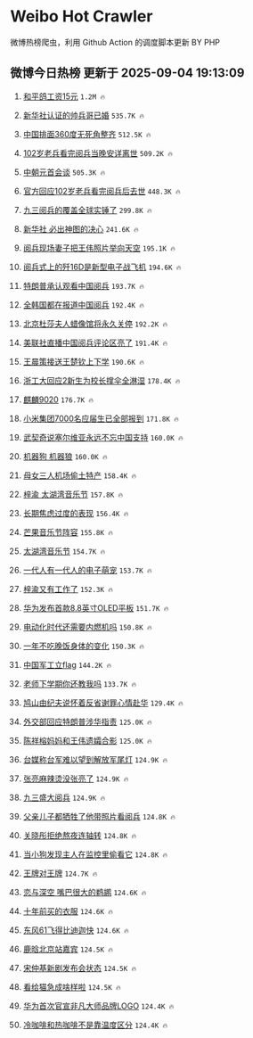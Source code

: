 # Weibo Hot Crawler 



微博热榜爬虫，利用 Github Action 的调度脚本更新 BY PHP 


## 微博今日热榜 更新于 2025-09-04 19:13:09 
1. [和平鸽工资15元](https://s.weibo.com/weibo?q=%23%E5%92%8C%E5%B9%B3%E9%B8%BD%E5%B7%A5%E8%B5%8415%E5%85%83%23&t=31&band_rank=1&Refer=top) `1.2M 🔥` 

1. [新华社认证的帅兵哥已婚](https://s.weibo.com/weibo?q=%23%E6%96%B0%E5%8D%8E%E7%A4%BE%E8%AE%A4%E8%AF%81%E7%9A%84%E5%B8%85%E5%85%B5%E5%93%A5%E5%B7%B2%E5%A9%9A%23&t=31&band_rank=2&Refer=top) `535.7K 🔥` 

1. [中国排面360度无死角整齐](https://s.weibo.com/weibo?q=%23%E4%B8%AD%E5%9B%BD%E6%8E%92%E9%9D%A2360%E5%BA%A6%E6%97%A0%E6%AD%BB%E8%A7%92%E6%95%B4%E9%BD%90%23&t=31&band_rank=3&Refer=top) `512.5K 🔥` 

1. [102岁老兵看完阅兵当晚安详离世](https://s.weibo.com/weibo?q=%23102%E5%B2%81%E8%80%81%E5%85%B5%E7%9C%8B%E5%AE%8C%E9%98%85%E5%85%B5%E5%BD%93%E6%99%9A%E5%AE%89%E8%AF%A6%E7%A6%BB%E4%B8%96%23&t=31&band_rank=4&Refer=top) `509.2K 🔥` 

1. [中朝元首会谈](https://s.weibo.com/weibo?q=%23%E4%B8%AD%E6%9C%9D%E5%85%83%E9%A6%96%E4%BC%9A%E8%B0%88%23&t=31&band_rank=5&Refer=top) `505.3K 🔥` 

1. [官方回应102岁老兵看完阅兵后去世](https://s.weibo.com/weibo?q=%23%E5%AE%98%E6%96%B9%E5%9B%9E%E5%BA%94102%E5%B2%81%E8%80%81%E5%85%B5%E7%9C%8B%E5%AE%8C%E9%98%85%E5%85%B5%E5%90%8E%E5%8E%BB%E4%B8%96%23&t=31&band_rank=6&Refer=top) `448.3K 🔥` 

1. [九三阅兵的覆盖全球实锤了](https://s.weibo.com/weibo?q=%23%E4%B9%9D%E4%B8%89%E9%98%85%E5%85%B5%E7%9A%84%E8%A6%86%E7%9B%96%E5%85%A8%E7%90%83%E5%AE%9E%E9%94%A4%E4%BA%86%23&t=31&band_rank=7&Refer=top) `299.8K 🔥` 

1. [新华社 必出神图的决心](https://s.weibo.com/weibo?q=%E6%96%B0%E5%8D%8E%E7%A4%BE%20%E5%BF%85%E5%87%BA%E7%A5%9E%E5%9B%BE%E7%9A%84%E5%86%B3%E5%BF%83&t=31&band_rank=8&Refer=top) `241.6K 🔥` 

1. [阅兵现场妻子把王伟照片举向天空](https://s.weibo.com/weibo?q=%23%E9%98%85%E5%85%B5%E7%8E%B0%E5%9C%BA%E5%A6%BB%E5%AD%90%E6%8A%8A%E7%8E%8B%E4%BC%9F%E7%85%A7%E7%89%87%E4%B8%BE%E5%90%91%E5%A4%A9%E7%A9%BA%23&t=31&band_rank=9&Refer=top) `195.1K 🔥` 

1. [阅兵式上的歼16D是新型电子战飞机](https://s.weibo.com/weibo?q=%23%E9%98%85%E5%85%B5%E5%BC%8F%E4%B8%8A%E7%9A%84%E6%AD%BC16D%E6%98%AF%E6%96%B0%E5%9E%8B%E7%94%B5%E5%AD%90%E6%88%98%E9%A3%9E%E6%9C%BA%23&t=31&band_rank=10&Refer=top) `194.6K 🔥` 

1. [特朗普承认观看中国阅兵](https://s.weibo.com/weibo?q=%23%E7%89%B9%E6%9C%97%E6%99%AE%E6%89%BF%E8%AE%A4%E8%A7%82%E7%9C%8B%E4%B8%AD%E5%9B%BD%E9%98%85%E5%85%B5%23&t=31&band_rank=11&Refer=top) `193.7K 🔥` 

1. [全韩国都在报道中国阅兵](https://s.weibo.com/weibo?q=%23%E5%85%A8%E9%9F%A9%E5%9B%BD%E9%83%BD%E5%9C%A8%E6%8A%A5%E9%81%93%E4%B8%AD%E5%9B%BD%E9%98%85%E5%85%B5%23&t=31&band_rank=12&Refer=top) `192.4K 🔥` 

1. [北京杜莎夫人蜡像馆将永久关停](https://s.weibo.com/weibo?q=%23%E5%8C%97%E4%BA%AC%E6%9D%9C%E8%8E%8E%E5%A4%AB%E4%BA%BA%E8%9C%A1%E5%83%8F%E9%A6%86%E5%B0%86%E6%B0%B8%E4%B9%85%E5%85%B3%E5%81%9C%23&t=31&band_rank=13&Refer=top) `192.2K 🔥` 

1. [美联社直播中国阅兵评论区亮了](https://s.weibo.com/weibo?q=%23%E7%BE%8E%E8%81%94%E7%A4%BE%E7%9B%B4%E6%92%AD%E4%B8%AD%E5%9B%BD%E9%98%85%E5%85%B5%E8%AF%84%E8%AE%BA%E5%8C%BA%E4%BA%AE%E4%BA%86%23&t=31&band_rank=14&Refer=top) `191.4K 🔥` 

1. [王晨策接送王楚钦上下学](https://s.weibo.com/weibo?q=%E7%8E%8B%E6%99%A8%E7%AD%96%E6%8E%A5%E9%80%81%E7%8E%8B%E6%A5%9A%E9%92%A6%E4%B8%8A%E4%B8%8B%E5%AD%A6&t=31&band_rank=15&Refer=top) `190.6K 🔥` 

1. [浙工大回应2新生为校长撑伞全淋湿](https://s.weibo.com/weibo?q=%23%E6%B5%99%E5%B7%A5%E5%A4%A7%E5%9B%9E%E5%BA%942%E6%96%B0%E7%94%9F%E4%B8%BA%E6%A0%A1%E9%95%BF%E6%92%91%E4%BC%9E%E5%85%A8%E6%B7%8B%E6%B9%BF%23&t=31&band_rank=16&Refer=top) `178.4K 🔥` 

1. [麒麟9020](https://s.weibo.com/weibo?q=%E9%BA%92%E9%BA%9F9020&t=31&band_rank=17&Refer=top) `176.7K 🔥` 

1. [小米集团7000名应届生已全部报到](https://s.weibo.com/weibo?q=%23%E5%B0%8F%E7%B1%B3%E9%9B%86%E5%9B%A27000%E5%90%8D%E5%BA%94%E5%B1%8A%E7%94%9F%E5%B7%B2%E5%85%A8%E9%83%A8%E6%8A%A5%E5%88%B0%23&t=31&band_rank=18&Refer=top) `171.8K 🔥` 

1. [武契奇说塞尔维亚永远不忘中国支持](https://s.weibo.com/weibo?q=%23%E6%AD%A6%E5%A5%91%E5%A5%87%E8%AF%B4%E5%A1%9E%E5%B0%94%E7%BB%B4%E4%BA%9A%E6%B0%B8%E8%BF%9C%E4%B8%8D%E5%BF%98%E4%B8%AD%E5%9B%BD%E6%94%AF%E6%8C%81%23&t=31&band_rank=19&Refer=top) `160.0K 🔥` 

1. [机器狗 机器狼](https://s.weibo.com/weibo?q=%E6%9C%BA%E5%99%A8%E7%8B%97%20%E6%9C%BA%E5%99%A8%E7%8B%BC&t=31&band_rank=20&Refer=top) `160.0K 🔥` 

1. [母女三人机场偷土特产](https://s.weibo.com/weibo?q=%E6%AF%8D%E5%A5%B3%E4%B8%89%E4%BA%BA%E6%9C%BA%E5%9C%BA%E5%81%B7%E5%9C%9F%E7%89%B9%E4%BA%A7&t=31&band_rank=21&Refer=top) `158.4K 🔥` 

1. [梓渝 太湖湾音乐节](https://s.weibo.com/weibo?q=%E6%A2%93%E6%B8%9D%20%E5%A4%AA%E6%B9%96%E6%B9%BE%E9%9F%B3%E4%B9%90%E8%8A%82&t=31&band_rank=22&Refer=top) `157.8K 🔥` 

1. [长期焦虑过度的表现](https://s.weibo.com/weibo?q=%E9%95%BF%E6%9C%9F%E7%84%A6%E8%99%91%E8%BF%87%E5%BA%A6%E7%9A%84%E8%A1%A8%E7%8E%B0&t=31&band_rank=23&Refer=top) `156.4K 🔥` 

1. [芒果音乐节阵容](https://s.weibo.com/weibo?q=%23%E8%8A%92%E6%9E%9C%E9%9F%B3%E4%B9%90%E8%8A%82%E9%98%B5%E5%AE%B9%23&t=31&band_rank=24&Refer=top) `155.8K 🔥` 

1. [太湖湾音乐节](https://s.weibo.com/weibo?q=%23%E5%A4%AA%E6%B9%96%E6%B9%BE%E9%9F%B3%E4%B9%90%E8%8A%82%23&t=31&band_rank=25&Refer=top) `154.7K 🔥` 

1. [一代人有一代人的电子萌宠](https://s.weibo.com/weibo?q=%23%E4%B8%80%E4%BB%A3%E4%BA%BA%E6%9C%89%E4%B8%80%E4%BB%A3%E4%BA%BA%E7%9A%84%E7%94%B5%E5%AD%90%E8%90%8C%E5%AE%A0%23&t=31&band_rank=26&Refer=top) `153.7K 🔥` 

1. [梓渝又有工作了](https://s.weibo.com/weibo?q=%23%E6%A2%93%E6%B8%9D%E5%8F%88%E6%9C%89%E5%B7%A5%E4%BD%9C%E4%BA%86%23&t=31&band_rank=27&Refer=top) `152.3K 🔥` 

1. [华为发布首款8.8英寸OLED平板](https://s.weibo.com/weibo?q=%23%E5%8D%8E%E4%B8%BA%E5%8F%91%E5%B8%83%E9%A6%96%E6%AC%BE8.8%E8%8B%B1%E5%AF%B8OLED%E5%B9%B3%E6%9D%BF%23&t=31&band_rank=28&Refer=top) `151.7K 🔥` 

1. [电动化时代还需要内燃机吗](https://s.weibo.com/weibo?q=%23%E7%94%B5%E5%8A%A8%E5%8C%96%E6%97%B6%E4%BB%A3%E8%BF%98%E9%9C%80%E8%A6%81%E5%86%85%E7%87%83%E6%9C%BA%E5%90%97%23&t=31&band_rank=29&Refer=top) `150.8K 🔥` 

1. [一年不吃晚饭身体的变化](https://s.weibo.com/weibo?q=%E4%B8%80%E5%B9%B4%E4%B8%8D%E5%90%83%E6%99%9A%E9%A5%AD%E8%BA%AB%E4%BD%93%E7%9A%84%E5%8F%98%E5%8C%96&t=31&band_rank=30&Refer=top) `150.3K 🔥` 

1. [中国军工立flag](https://s.weibo.com/weibo?q=%E4%B8%AD%E5%9B%BD%E5%86%9B%E5%B7%A5%E7%AB%8Bflag&t=31&band_rank=31&Refer=top) `144.2K 🔥` 

1. [老师下学期你还教我吗](https://s.weibo.com/weibo?q=%E8%80%81%E5%B8%88%E4%B8%8B%E5%AD%A6%E6%9C%9F%E4%BD%A0%E8%BF%98%E6%95%99%E6%88%91%E5%90%97&t=31&band_rank=32&Refer=top) `133.7K 🔥` 

1. [鸠山由纪夫说怀着反省谢罪心情赴华](https://s.weibo.com/weibo?q=%23%E9%B8%A0%E5%B1%B1%E7%94%B1%E7%BA%AA%E5%A4%AB%E8%AF%B4%E6%80%80%E7%9D%80%E5%8F%8D%E7%9C%81%E8%B0%A2%E7%BD%AA%E5%BF%83%E6%83%85%E8%B5%B4%E5%8D%8E%23&t=31&band_rank=33&Refer=top) `129.4K 🔥` 

1. [外交部回应特朗普涉华指责](https://s.weibo.com/weibo?q=%23%E5%A4%96%E4%BA%A4%E9%83%A8%E5%9B%9E%E5%BA%94%E7%89%B9%E6%9C%97%E6%99%AE%E6%B6%89%E5%8D%8E%E6%8C%87%E8%B4%A3%23&t=31&band_rank=34&Refer=top) `125.0K 🔥` 

1. [陈祥榕妈妈和王伟遗孀合影](https://s.weibo.com/weibo?q=%23%E9%99%88%E7%A5%A5%E6%A6%95%E5%A6%88%E5%A6%88%E5%92%8C%E7%8E%8B%E4%BC%9F%E9%81%97%E5%AD%80%E5%90%88%E5%BD%B1%23&t=31&band_rank=35&Refer=top) `125.0K 🔥` 

1. [台媒称台军难以望到解放军尾灯](https://s.weibo.com/weibo?q=%23%E5%8F%B0%E5%AA%92%E7%A7%B0%E5%8F%B0%E5%86%9B%E9%9A%BE%E4%BB%A5%E6%9C%9B%E5%88%B0%E8%A7%A3%E6%94%BE%E5%86%9B%E5%B0%BE%E7%81%AF%23&t=31&band_rank=36&Refer=top) `124.9K 🔥` 

1. [张亮麻辣烫没张亮了](https://s.weibo.com/weibo?q=%23%E5%BC%A0%E4%BA%AE%E9%BA%BB%E8%BE%A3%E7%83%AB%E6%B2%A1%E5%BC%A0%E4%BA%AE%E4%BA%86%23&t=31&band_rank=37&Refer=top) `124.9K 🔥` 

1. [九三盛大阅兵](https://s.weibo.com/weibo?q=%23%E4%B9%9D%E4%B8%89%E7%9B%9B%E5%A4%A7%E9%98%85%E5%85%B5%23&t=31&band_rank=38&Refer=top) `124.9K 🔥` 

1. [父亲儿子都牺牲了他带照片看阅兵](https://s.weibo.com/weibo?q=%23%E7%88%B6%E4%BA%B2%E5%84%BF%E5%AD%90%E9%83%BD%E7%89%BA%E7%89%B2%E4%BA%86%E4%BB%96%E5%B8%A6%E7%85%A7%E7%89%87%E7%9C%8B%E9%98%85%E5%85%B5%23&t=31&band_rank=39&Refer=top) `124.8K 🔥` 

1. [关晓彤拒绝熬夜连轴转](https://s.weibo.com/weibo?q=%23%E5%85%B3%E6%99%93%E5%BD%A4%E6%8B%92%E7%BB%9D%E7%86%AC%E5%A4%9C%E8%BF%9E%E8%BD%B4%E8%BD%AC%23&t=31&band_rank=40&Refer=top) `124.8K 🔥` 

1. [当小狗发现主人在监控里偷看它](https://s.weibo.com/weibo?q=%E5%BD%93%E5%B0%8F%E7%8B%97%E5%8F%91%E7%8E%B0%E4%B8%BB%E4%BA%BA%E5%9C%A8%E7%9B%91%E6%8E%A7%E9%87%8C%E5%81%B7%E7%9C%8B%E5%AE%83&t=31&band_rank=41&Refer=top) `124.8K 🔥` 

1. [王牌对王牌](https://s.weibo.com/weibo?q=%E7%8E%8B%E7%89%8C%E5%AF%B9%E7%8E%8B%E7%89%8C&t=31&band_rank=42&Refer=top) `124.7K 🔥` 

1. [恋与深空 嘴巴很大的鹈鹕](https://s.weibo.com/weibo?q=%E6%81%8B%E4%B8%8E%E6%B7%B1%E7%A9%BA%20%E5%98%B4%E5%B7%B4%E5%BE%88%E5%A4%A7%E7%9A%84%E9%B9%88%E9%B9%95&t=31&band_rank=43&Refer=top) `124.6K 🔥` 

1. [十年前买的衣服](https://s.weibo.com/weibo?q=%E5%8D%81%E5%B9%B4%E5%89%8D%E4%B9%B0%E7%9A%84%E8%A1%A3%E6%9C%8D&t=31&band_rank=44&Refer=top) `124.6K 🔥` 

1. [东风61飞得比迪迦快](https://s.weibo.com/weibo?q=%E4%B8%9C%E9%A3%8E61%E9%A3%9E%E5%BE%97%E6%AF%94%E8%BF%AA%E8%BF%A6%E5%BF%AB&t=31&band_rank=45&Refer=top) `124.6K 🔥` 

1. [鹿晗北京站嘉宾](https://s.weibo.com/weibo?q=%23%E9%B9%BF%E6%99%97%E5%8C%97%E4%BA%AC%E7%AB%99%E5%98%89%E5%AE%BE%23&t=31&band_rank=46&Refer=top) `124.5K 🔥` 

1. [宋仲基新剧发布会状态](https://s.weibo.com/weibo?q=%23%E5%AE%8B%E4%BB%B2%E5%9F%BA%E6%96%B0%E5%89%A7%E5%8F%91%E5%B8%83%E4%BC%9A%E7%8A%B6%E6%80%81%23&t=31&band_rank=47&Refer=top) `124.5K 🔥` 

1. [看给猫急成啥样啦](https://s.weibo.com/weibo?q=%E7%9C%8B%E7%BB%99%E7%8C%AB%E6%80%A5%E6%88%90%E5%95%A5%E6%A0%B7%E5%95%A6&t=31&band_rank=48&Refer=top) `124.5K 🔥` 

1. [华为首次官宣非凡大师品牌LOGO](https://s.weibo.com/weibo?q=%23%E5%8D%8E%E4%B8%BA%E9%A6%96%E6%AC%A1%E5%AE%98%E5%AE%A3%E9%9D%9E%E5%87%A1%E5%A4%A7%E5%B8%88%E5%93%81%E7%89%8CLOGO%23&t=31&band_rank=49&Refer=top) `124.4K 🔥` 

1. [冷咖啡和热咖啡不是靠温度区分](https://s.weibo.com/weibo?q=%23%E5%86%B7%E5%92%96%E5%95%A1%E5%92%8C%E7%83%AD%E5%92%96%E5%95%A1%E4%B8%8D%E6%98%AF%E9%9D%A0%E6%B8%A9%E5%BA%A6%E5%8C%BA%E5%88%86%23&t=31&band_rank=50&Refer=top) `124.4K 🔥` 

